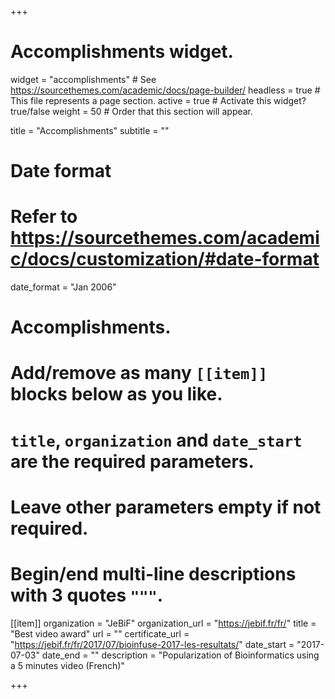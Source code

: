 +++
# Accomplishments widget.
widget = "accomplishments"  # See https://sourcethemes.com/academic/docs/page-builder/
headless = true  # This file represents a page section.
active = true  # Activate this widget? true/false
weight = 50  # Order that this section will appear.

title = "Accomplish&shy;ments"
subtitle = ""

# Date format
#   Refer to https://sourcethemes.com/academic/docs/customization/#date-format
date_format = "Jan 2006"

# Accomplishments.
#   Add/remove as many `[[item]]` blocks below as you like.
#   `title`, `organization` and `date_start` are the required parameters.
#   Leave other parameters empty if not required.
#   Begin/end multi-line descriptions with 3 quotes `"""`.

[[item]]
  organization = "JeBiF"
  organization_url = "https://jebif.fr/fr/"
  title = "Best video award"
  url = ""
  certificate_url = "https://jebif.fr/fr/2017/07/bioinfuse-2017-les-resultats/"
  date_start = "2017-07-03"
  date_end = ""
  description = "Popularization of Bioinformatics using a 5 minutes video (French)"


+++

